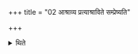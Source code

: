 +++
title = "02 आश्राव्य प्रत्याश्राविते सम्प्रेष्यति"

+++

<details><summary>थिते</summary>

2. Having casued (the Āgnīdhra to say) astu śrauṣaṭ, (and) after (the Āgnīdhra has) responded (by saying astu śrauṣaṭ) (the Adhvaryu) orders. The beginning of the order (should be) tr̥tīyasya savanasyarbhumato vibhumataḥ....  
</details>
